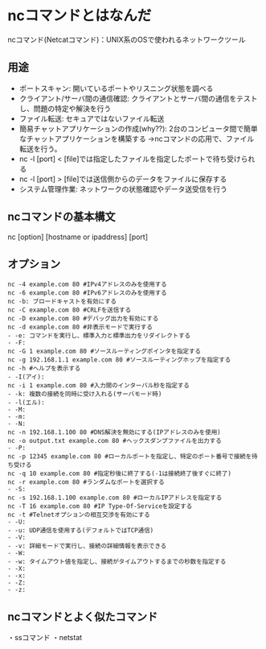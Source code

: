 # ncコマンドとはなんだ

ncコマンド(Netcatコマンド)：UNIX系のOSで使われるネットワークツール

## 用途
- ポートスキャン: 開いているポートやリスニング状態を調べる
- クライアント/サーバ間の通信確認: クライアントとサーバ間の通信をテストし、問題の特定や解決を行う
- ファイル転送: セキュアではないファイル転送
- 簡易チャットアプリケーションの作成(why??): 2台のコンピュータ間で簡単なチャットアプリケーションを構築する
 →ncコマンドの応用で、ファイル転送を行う。
 - nc -l [port] < [file]では指定したファイルを指定したポートで待ち受けられる
 - nc -l [port] > [file]では送信側からのデータをファイルに保存する
- システム管理作業: ネットワークの状態確認やデータ送受信を行う

## ncコマンドの基本構文
nc [option] [hostname or ipaddress] [port]

## オプション
```
nc -4 example.com 80 #IPv4アドレスのみを使用する
nc -6 example.com 80 #IPv6アドレスのみを使用する
nc -b: ブロードキャストを有効にする
nc -C example.com 80 #CRLFを送信する
nc -D example.com 80 #デバッグ出力を有効にする
nc -d example.com 80 #非表示モードで実行する
- -e: コマンドを実行し、標準入力と標準出力をリダイレクトする
- -F: 
nc -G 1 example.com 80 #ソースルーティングポインタを指定する
nc -g 192.168.1.1 example.com 80 #ソースルーティングホップを指定する
nc -h #ヘルプを表示する
- -I(アイ): 
nc -i 1 example.com 80 #入力間のインターバル秒を指定する
- -k: 複数の接続を同時に受け入れる(サーバモード時)
- -l(エル): 
- -M: 
- -m: 
- -N: 
nc -n 192.168.1.100 80 #DNS解決を無効にする(IPアドレスのみを使用)
nc -o output.txt example.com 80 #ヘックスダンプファイルを出力する
- -P: 
nc -p 12345 example.com 80 #ローカルポートを指定し、特定のポート番号で接続を待ち受ける
nc -q 10 example.com 80 #指定秒後に終了する(-1は接続終了後すぐに終了)
nc -r example.com 80 #ランダムなポートを選択する
- -S: 
nc -s 192.168.1.100 example.com 80 #ローカルIPアドレスを指定する
nc -T 16 example.com 80 #IP Type-Of-Serviceを設定する
nc -t #Telnetオプションの相互交渉を有効にする
- -U: 
- -u: UDP通信を使用する(デフォルトではTCP通信)
- -V: 
- -v: 詳細モードで実行し、接続の詳細情報を表示できる
- -W: 
- -w: タイムアウト値を指定し、接続がタイムアウトするまでの秒数を指定する
- -X: 
- -x: 
- -Z: 
- -z: 
```

## ncコマンドとよく似たコマンド
・ssコマンド
・netstat

